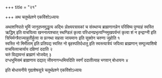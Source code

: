 +++
title = "२१"

+++
अथ चतुर्थप्रश्ने एकविंशोऽध्यायः

अथाशनिपाते भूमिं जानुदघ्नमुद्धृत्य
अद्भिः प्रोक्ष्यपत्रावकां च संस्थाप्य ब्राह्मणानन्नेन परिविष्य
पुण्याहं स्वस्ति ऋद्धिम् इति वाचयित्वा खननात्पश्चात्
स्थण्डिलं कृत्वा परिधानप्रभृत्यग्निमुखपर्यन्तं कृत्वा शं
न इन्द्राग्नी इति त्रिभिर्मन्त्रैराज्याहुतीर्हुत्वा स प्रत्नथा सहसा
जायमानः इति सूक्तेन चरुणा जुहोति १  
स्वस्ति नो मिमीताम् इति
प्रतिपद्य स्वस्ति नो बृहस्पतिर्दधातु इति स्वस्त्यात्रेयं
जपित्वा ब्राह्मणान् सम्पूज्याशिषो वाचयित्वाचार्याय दक्षिणां
ददाति २  
चरुं विद्यावन्तं ब्राह्मणं भोजयेत् ३  
दग्धभूमिसमं
ब्राह्मणाय दद्यात् जीवनागन्धमियदिति स्वर्णं ददातीत्याह
भगवान् बोधायनः ४  

इति बोधायनीये गृह्यशेषसूत्रे चतुर्थप्रश्ने
एकविंशोऽध्यायः
